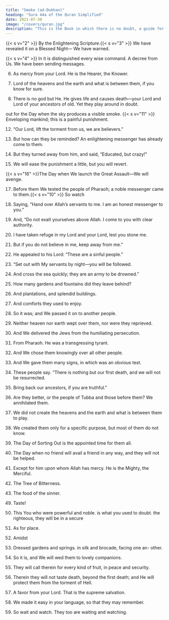 ```yaml
---
title: "Smoke (ad-Dukhan)"
heading: "Sura 44a of the Quran Simplified"
date: 2021-07-30
image: "/covers/quran.jpg"
description: "This is the Book in which there is no doubt, a guide for the righteous."
---
```



<!-- {{< s v="1" >}}  Ha, Meem. -->

{{< s v="2" >}}  By the Enlightening Scripture.{{< s v="3" >}}  We have revealed it on a Blessed Night—
We have warned.

{{< s v="4" >}}  In it is distinguished every wise command. A decree from Us. We have been sending
messages.

6. As mercy from your Lord. He is the Hearer,
the Knower.

7. Lord of the heavens and the earth and what is between them, if you know for sure.

8. There is no god but He. He gives life and causes death—your Lord and Lord of your
ancestors of old. Yet they play around in doubt.

out for the Day when the sky produces a visible smoke. {{< s v="11" >}}  Enveloping mankind; this is a painful punishment.

12. “Our Lord, lift the torment from us, we are believers.”

13. But how can they be reminded? An enlightening messenger has already come to them.

14. But they turned away from him, and said, “Educated, but crazy!”

15. We will ease the punishment a little, but you will revert.

{{< s v="16" >}}The Day when We launch the Great Assault—We will avenge.

17. Before them We tested the people of Pharaoh; a noble messenger came to them.{{< s v="10" >}}  So watch

18. Saying, “Hand over Allah’s servants to me. I am an honest messenger to you.”

19. And, “Do not exalt yourselves above Allah. I come to you with clear authority.

20. I have taken refuge in my Lord and your Lord, lest you stone me.

21. But if you do not believe in me, keep away from me.”

22. He appealed to his Lord: “These are a sinful people.”

23. “Set out with My servants by night—you will be followed.

24. And cross the sea quickly; they are an army to be drowned.”
25. How many gardens and fountains did they leave behind?
26. And plantations, and splendid buildings.

27. And comforts they used to enjoy.

28. So it was; and We passed it on to another people.
29. Neither heaven nor earth wept over them, nor were they reprieved.
30. And We delivered the Jews from the humiliating persecution.

31. From Pharaoh. He was a transgressing tyrant.

32. And We chose them knowingly over all other people.

33. And We gave them many signs, in which was an obvious test.
34. These people say.
“There is nothing but our first death, and
we will not be resurrected.

36. Bring back our ancestors, if you are truthful.”

37. Are they better, or the people of Tubba and those before them? We annihilated them.

38. We did not create the heavens and the earth and what is between them to play.
35. We created them only for a specific purpose, but most of them do not know.
40. The Day of Sorting Out is the appointed time for them all.

41. The Day when no friend will avail a friend in any way, and they will not be helped.
42. Except for him upon whom Allah has mercy. He is the Mighty, the Merciful.

43. The Tree of Bitterness.
44. The food of the sinner.

<!-- 45. Like molten lead; boiling inside the bellies.
46. Like the boiling of seething water.
Seize him and drag him into the midst of
Hell!
48. Then pour over his head the suffering of the Inferno! -->

49. Taste!
50. This
You who were powerful and noble.
is what you used to doubt.
the righteous, they will be in a secure

51. As for place.
52. Amidst
53. Dressed
gardens and springs. in silk and brocade, facing one an-
other.

54. So it is, and We will wed them to lovely companions.
55. They will call therein for every kind of fruit,
in peace and security.

56. Therein they will not taste death, beyond the first death; and He will protect them from
the torment of Hell.

57. A favor from your Lord. That is the supreme salvation.

58. We made it easy in your language, so that they may remember.
59. So wait and watch. They too are waiting and watching.

